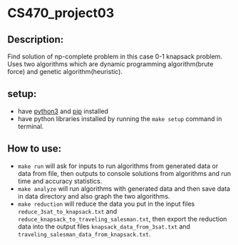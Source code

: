 # CS470_project03

## Description:
Find solution of np-complete problem in this case 0-1 knapsack problem. Uses two algorithms which are dynamic programming algorithm(brute force) and genetic algorithm(heuristic).

## setup:
- have [python3](https://www.python.org/) and [pip](https://pip.pypa.io/en/stable/installation/) installed
- have python libraries installed by running the `make setup` command in terminal.

## How to use:
- `make run` will ask for inputs to run algorithms from generated data or data from file, then outputs to console solutions from algorithms and run time and accuracy statistics.
- `make analyze` will run algorithms with generated data and then save data in data directory and also graph the two algorithms.
- `make reduction` will reduce the data you put in the input files `reduce_3sat_to_knapsack.txt` and `reduce_knapsack_to_traveling_salesman.txt`, then export the reduction data into the output files `knapsack_data_from_3sat.txt` and `traveling_salesman_data_from_knapsack.txt`.


